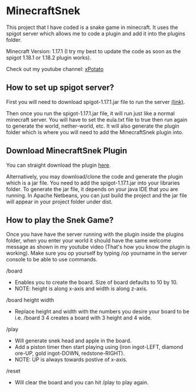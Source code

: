 # MinecraftSnek
This project that I have coded is a snake game in minecraft. It uses the spigot server which allows me to code a plugin and add it into the plugins folder.

Minecraft Version: 1.17.1 (I try my best to update the code as soon as the spigot 1.18.1 or 1.18.2 plugin works).

Check out my youtube channel: [xPotato](https://www.youtube.com/channel/UCEhrd7gzYy-5OhEWL06T0zA)

## How to set up spigot server?
First you will need to download spigot-1.17.1.jar file to run the server [(link)](https://getbukkit.org/get/bf44510c50ddefccbaee1379c1f751de).

Then once you run the spigot-1.17.1.jar file, it will run just like a normal minecraft server. You will have to set the eula.txt file to true then run again to generate the world, nether-world, etc. It will also generate the plugin folder which is where you will need to add the MinecraftSnek plugin into.
## Download MinecraftSnek Plugin
You can straight download the plugin [here](https://drive.google.com/drive/folders/1y2Gb3EnFlTLyM-jg_UoSpQdN--HZNZgm?usp=sharing).

Alternatively, you may download/clone the code and generate the plugin which is a jar file.
You need to add the spigot-1.17.1.jar into your libraries folder.
To generate the jar file, it depends on your java IDE that you are running. In Apache Netbeans, you can just build the project and the jar file will appear in your project folder under dist.

## How to play the Snek Game?
Once you have have the server running with the plugin inside the plugins folder, when you enter your world it should have the same welcome message as shown in my youtube video (That's how you know the plugin is working). Make sure you op yourself by typing /op yourname in the server console to be able to use commands.

/board
- Enables you to create the board. Size of board defaults to 10 by 10.
- NOTE: height is along x-axis and width is along z-axis.

/board height width
- Replace height and width with the numbers you desire your board to be i.e. /board 3 4 creates a board with 3 height and 4 wide.

/play
- Will generate snek head and apple in the board.
- Add a piston timer then start playing using (iron ingot-LEFT, diamond ore-UP, gold ingot-DOWN, redstone-RIGHT).
- NOTE: UP is always towards postive of x-axis.

/reset
- Will clear the board and you can hit /play to play again.
